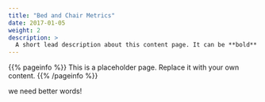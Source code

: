 ```yaml
---
title: "Bed and Chair Metrics"
date: 2017-01-05
weight: 2
description: >
  A short lead description about this content page. It can be **bold** or _italic_ and can be split over multiple paragraphs.
---
```


{{% pageinfo %}}
This is a placeholder page. Replace it with your own content.
{{% /pageinfo %}}

we need better words!
